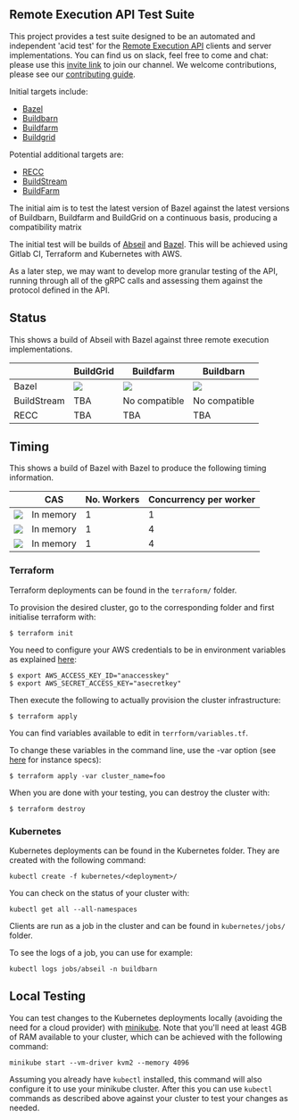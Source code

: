 ## Remote Execution API Test Suite

This project provides a test suite designed to be an automated and independent 'acid test' for the [Remote Execution API](https://github.com/bazelbuild/remote-apis) clients and server implementations. You can find us on slack, feel free to come and chat: please use this [invite link](http://tiny.cc/tihy5y) to join our channel. We welcome contributions, please see our [contributing guide](https://gitlab.com/remote-apis-testing/remote-apis-testing/blob/master/CONTRIBUTING.md).

Initial targets include:
* [Bazel](https://bazel.build/)
* [Buildbarn](https://github.com/buildbarn)
* [Buildfarm](https://github.com/bazelbuild/bazel-buildfarm)
* [Buildgrid](https://gitlab.com/BuildGrid/buildgrid)

Potential additional targets are:
* [RECC](https://gitlab.com/bloomberg/recc)
* [BuildStream](https://gitlab.com/BuildStream/buildstream)
* [BuildFarm](https://github.com/uber/bazel-buildfarm)

The initial aim is to test the latest version of Bazel against the latest versions of Buildbarn, Buildfarm and BuildGrid on a continuous basis, producing a compatibility matrix

The initial test will be builds of [Abseil](https://github.com/abseil) and [Bazel](https://github.com/bazelbuild/bazel). This will be achieved using Gitlab CI, Terraform and Kubernetes with AWS.

As a later step, we may want to develop more granular testing of the API, running through all of the gRPC calls and assessing them against the protocol defined in the API.


## Status

This shows a build of Abseil with Bazel against three remote execution implementations.

|             | BuildGrid             | Buildfarm             | Buildbarn             |
| ----------- | --------------------- | --------------------- | --------------------- |
| Bazel       | ![][abseil-buildgrid] | ![][abseil-buildfarm] | ![][abseil-buildbarn] |
| BuildStream | TBA                   | No compatible         | No compatible         |
| RECC        | TBA                   | TBA                   | TBA                   |

[abseil-buildgrid]: https://gitlab.com/remote-apis-testing/remote-apis-testing/builds/artifacts/master/raw/public/buildgrid-deployed.svg?job=pages
[abseil-buildfarm]: https://gitlab.com/remote-apis-testing/remote-apis-testing/builds/artifacts/master/raw/public/buildfarm-deployed.svg?job=pages
[abseil-buildbarn]: https://gitlab.com/remote-apis-testing/remote-apis-testing/builds/artifacts/master/raw/public/buildbarn-deployed.svg?job=pages


## Timing

This shows a build of Bazel with Bazel to produce the following timing information.

|                      | CAS        | No. Workers | Concurrency per worker |
| -------------------- | ---------- | ----------- | ---------------------- |
| ![][bazel-buildgrid] | In memory  | 1           | 1                      |
| ![][bazel-buildfarm] | In memory  | 1           | 4                      |
| ![][bazel-buildbarn] | In memory  | 1           | 4                      |

[bazel-buildgrid]: https://gitlab.com/remote-apis-testing/remote-apis-testing/builds/artifacts/master/raw/public/buildgrid-time.svg?job=pages
[bazel-buildfarm]: https://gitlab.com/remote-apis-testing/remote-apis-testing/builds/artifacts/master/raw/public/buildfarm-time.svg?job=pages
[bazel-buildbarn]: https://gitlab.com/remote-apis-testing/remote-apis-testing/builds/artifacts/master/raw/public/buildbarn-time.svg?job=pages


### Terraform

Terraform deployments can be found in the `terraform/` folder.

To provision the desired cluster, go to the corresponding folder and first initialise terraform with:

```
$ terraform init
```
You need to configure your AWS credentials to be in environment variables as explained [here](https://www.terraform.io/docs/providers/aws/#environment-variables):

```
$ export AWS_ACCESS_KEY_ID="anaccesskey"
$ export AWS_SECRET_ACCESS_KEY="asecretkey"
```
Then execute the following to actually provision the cluster infrastructure:

```
$ terraform apply
```

You can find variables available to edit in  `terrform/variables.tf`.

To change these variables in the command line, use the -var option (see [here](https://aws.amazon.com/ec2/instance-types/) for instance specs):

```
$ terraform apply -var cluster_name=foo
```

When you are done with your testing, you can destroy the cluster with:

```
$ terraform destroy
```

### Kubernetes

Kubernetes deployments can be found in the Kubernetes folder. They are
created with the following command:

```
kubectl create -f kubernetes/<deployment>/
```

You can check on the status of your cluster with:

```
kubectl get all --all-namespaces
```

Clients are run as a job in the cluster and can be found in
`kubernetes/jobs/` folder.

To see the logs of a job, you can use for example:

```
kubectl logs jobs/abseil -n buildbarn
```

## Local Testing

You can test changes to the Kubernetes deployments locally (avoiding the
need for a cloud provider) with [minikube](https://github.com/kubernetes/minikube).
Note that you'll need at least 4GB of RAM available to your cluster,
which can be achieved with the following command:

```
minikube start --vm-driver kvm2 --memory 4096
```

Assuming you already have `kubectl` installed, this command will also
configure it to use your minikube cluster. After this you can use `kubectl`
commands as described above against your cluster to test your changes as
needed.
